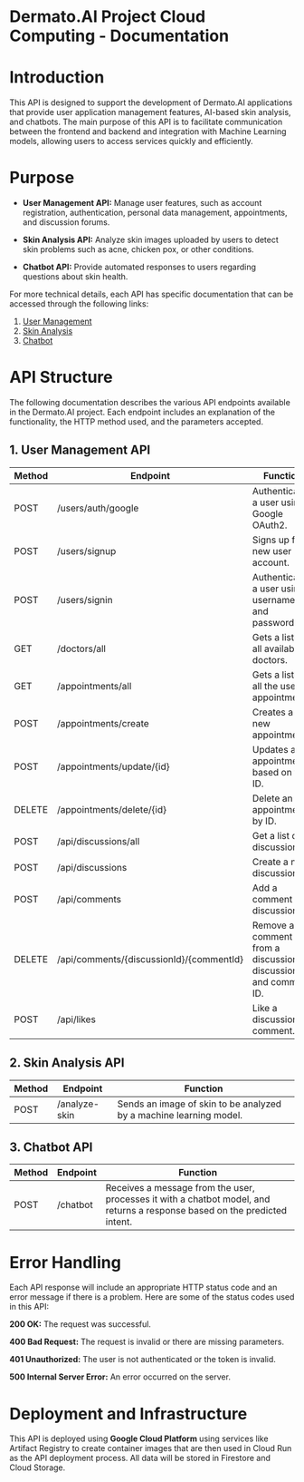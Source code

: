 # Dermato.AI Project Cloud Computing - Documentation

# Introduction
This API is designed to support the development of Dermato.AI applications that provide user application management features, AI-based skin analysis, and chatbots. The main purpose of this API is to facilitate communication between the frontend and backend and integration with Machine Learning models, allowing users to access services quickly and efficiently.

# Purpose
* **User Management API:** Manage user features, such as account registration, authentication, personal data management, appointments, and discussion forums.

* **Skin Analysis API:** Analyze skin images uploaded by users to detect skin problems such as acne, chicken pox, or other conditions.

* **Chatbot API:** Provide automated responses to users regarding questions about skin health.

For more technical details, each API has specific documentation that can be accessed through the following links:
1. [User Management](https://github.com/DermatoAI/Dermato.AI-CC/blob/dikrifzn/api-specification.md)
2. [Skin Analysis](https://github.com/DermatoAI/Dermato.AI-CC/blob/analyze-skin/README.md)
3. [Chatbot](https://github.com/DermatoAI/Dermato.AI-CC/blob/chatbot/README.md)

# API Structure
The following documentation describes the various API endpoints available in the Dermato.AI project. Each endpoint includes an explanation of the functionality, the HTTP method used, and the parameters accepted.
## 1. User Management API
| **Method** |             **Endpoint**                   |                               **Function**                          |
|------------|--------------------------------------------|---------------------------------------------------------------------|
| POST       | /users/auth/google                         | Authenticates a user using Google OAuth2.                           |
| POST       | /users/signup                              | Signs up for a new user account.                                    |
| POST       | /users/signin                              | Authenticates a user using a username and password.                 |
| GET        | /doctors/all                               | Gets a list of all available doctors.                               |
| GET        | /appointments/all                          | Gets a list of all the user's appointments.                         |
| POST       | /appointments/create                       | Creates a new appointment.                                          |
| POST       | /appointments/update/{id}                  | Updates an appointment based on the ID.                             |
| DELETE     | /appointments/delete/{id}                  | Delete an appointment by ID.                                        |
| POST       | /api/discussions/all                       | Get a list of all discussions.                                      |
| POST       | /api/discussions                           | Create a new discussion.                                            |
| POST       | /api/comments                              | Add a comment to a discussion.                                      |
| DELETE     | /api/comments/{discussionId}/{commentId}   | Remove a comment from a discussion by discussion ID and comment ID. |
| POST       | /api/likes                                 | Like a discussion or comment.                                       |

## 2. Skin Analysis API
| **Method** |             **Endpoint**             |                               **Function**                          |
|------------|--------------------------------------|---------------------------------------------------------------------|
| POST       | /analyze-skin                        | Sends an image of skin to be analyzed by a machine learning model.  |

## 3. Chatbot API
| **Method** |           **Endpoint**           |                                                    **Function**                                                            |
|------------|----------------------------------|----------------------------------------------------------------------------------------------------------------------------|
| POST       | /chatbot                         | Receives a message from the user, processes it with a chatbot model, and returns a response based on the predicted intent. |

# Error Handling
Each API response will include an appropriate HTTP status code and an error message if there is a problem. Here are some of the status codes used in this API:

**200 OK:** The request was successful.

**400 Bad Request:** The request is invalid or there are missing parameters.

**401 Unauthorized:** The user is not authenticated or the token is invalid.

**500 Internal Server Error:** An error occurred on the server.

# Deployment and Infrastructure
This API is deployed using **Google Cloud Platform** using services like Artifact Registry to create container images that are then used in Cloud Run as the API deployment process. All data will be stored in Firestore and Cloud Storage.
